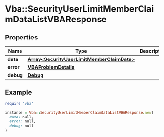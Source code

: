 # Vba::SecurityUserLimitMemberClaimDataListVBAResponse

## Properties

| Name | Type | Description | Notes |
| ---- | ---- | ----------- | ----- |
| **data** | [**Array&lt;SecurityUserLimitMemberClaimData&gt;**](SecurityUserLimitMemberClaimData.md) |  | [optional] |
| **error** | [**VBAProblemDetails**](VBAProblemDetails.md) |  | [optional] |
| **debug** | [**Debug**](Debug.md) |  | [optional] |

## Example

```ruby
require 'vba'

instance = Vba::SecurityUserLimitMemberClaimDataListVBAResponse.new(
  data: null,
  error: null,
  debug: null
)
```

